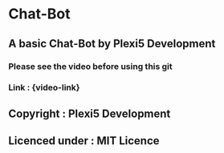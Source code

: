 # Chat-Bot
## A basic Chat-Bot by Plexi5 Development
### Please see the video before using this git
### Link : {video-link}
## Copyright : Plexi5 Development
## Licenced under : MIT Licence
